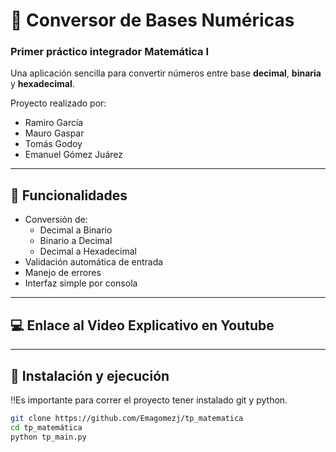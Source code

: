 # 🔢 Conversor de Bases Numéricas
### Primer práctico integrador Matemática I

Una aplicación sencilla para convertir números entre base **decimal**, **binaria** y **hexadecimal**.

Proyecto realizado por:
- Ramiro García
- Mauro Gaspar
- Tomás Godoy
- Emanuel Gómez Juárez

---

## 🚀 Funcionalidades

- Conversión de:
  - Decimal a Binario
  - Binario a Decimal 
  - Decimal a Hexadecimal
- Validación automática de entrada
- Manejo de errores
- Interfaz simple por consola

---
## 💻 Enlace al Video Explicativo en Youtube



---

## 🧪 Instalación y ejecución

‼️Es importante para correr el proyecto tener instalado git y python.

```bash
git clone https://github.com/Emagomezj/tp_matematica
cd tp_matemática
python tp_main.py